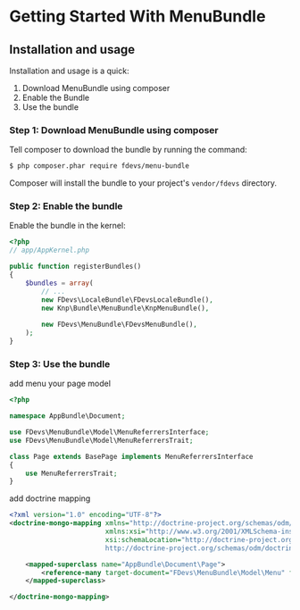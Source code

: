 Getting Started With MenuBundle
===========================================

## Installation and usage

Installation and usage is a quick:

1. Download MenuBundle using composer
2. Enable the Bundle
3. Use the bundle


### Step 1: Download MenuBundle using composer

Tell composer to download the bundle by running the command:

``` bash
$ php composer.phar require fdevs/menu-bundle
```

Composer will install the bundle to your project's `vendor/fdevs` directory.


### Step 2: Enable the bundle

Enable the bundle in the kernel:

```php
<?php
// app/AppKernel.php

public function registerBundles()
{
    $bundles = array(
        // ...
        new FDevs\LocaleBundle\FDevsLocaleBundle(),
        new Knp\Bundle\MenuBundle\KnpMenuBundle(),
        
        new FDevs\MenuBundle\FDevsMenuBundle(),
    );
}
```

### Step 3: Use the bundle

add menu your page model

```php
<?php

namespace AppBundle\Document;

use FDevs\MenuBundle\Model\MenuReferrersInterface;
use FDevs\MenuBundle\Model\MenuReferrersTrait;

class Page extends BasePage implements MenuReferrersInterface
{
    use MenuReferrersTrait;
}
```

add doctrine mapping

```xml
<?xml version="1.0" encoding="UTF-8"?>
<doctrine-mongo-mapping xmlns="http://doctrine-project.org/schemas/odm/doctrine-mongo-mapping"
                        xmlns:xsi="http://www.w3.org/2001/XMLSchema-instance"
                        xsi:schemaLocation="http://doctrine-project.org/schemas/odm/doctrine-mongo-mapping
                        http://doctrine-project.org/schemas/odm/doctrine-mongo-mapping.xsd">

    <mapped-superclass name="AppBundle\Document\Page">
        <reference-many target-document="FDevs\MenuBundle\Model\Menu" field="menuList" fieldName="menuList"/>
    </mapped-superclass>

</doctrine-mongo-mapping>
```